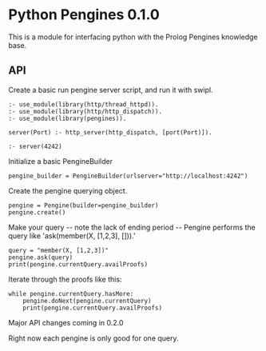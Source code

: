 # Python Pengines 0.1.0
This is a module for interfacing python with the Prolog Pengines knowledge base.

## API
Create a basic run pengine server script, and run it with swipl.
~~~~
:- use_module(library(http/thread_httpd)).
:- use_module(library(http/http_dispatch)).
:- use_module(library(pengines)).

server(Port) :- http_server(http_dispatch, [port(Port)]).

:- server(4242)
~~~~

Initialize a basic PengineBuilder
~~~~
pengine_builder = PengineBuilder(urlserver="http://localhost:4242")
~~~~

Create the pengine querying object.
~~~~
pengine = Pengine(builder=pengine_builder)
pengine.create()
~~~~

Make your query -- note the lack of ending period -- Pengine performs the query like 'ask(member(X, [1,2,3], [])).'
~~~~
query = "member(X, [1,2,3])"
pengine.ask(query)
print(pengine.currentQuery.availProofs)
~~~~

Iterate through the proofs like this:

~~~~
while pengine.currentQuery.hasMore:
    pengine.doNext(pengine.currentQuery)
    print(pengine.currentQuery.availProofs)
~~~~

Major API changes coming in 0.2.0

Right now each pengine is only good for one query.
